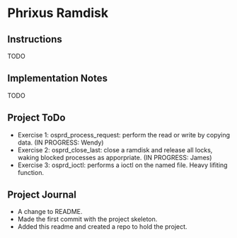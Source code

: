 Phrixus Ramdisk
===============

Instructions
------------
TODO

Implementation Notes
--------------------
TODO

Project ToDo
------------

*	Exercise 1: osprd_process_request: perform the read or write by copying
                    data. (IN PROGRESS: Wendy)
*	Exercise 2: osprd_close_last: close a ramdisk and release all locks, 
                                      waking blocked processes as apporpriate.
                                      (IN PROGRESS: James)
*	Exercise 3: osprd_ioctl: performs a ioctl on the named file.  Heavy 
                    lifiting function.

Project Journal
---------------
*	A change to README.
*	Made the first commit with the project skeleton.
*	Added this readme and created a repo to hold the project.

